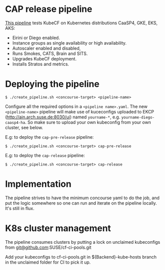 # CAP release pipeline

[This pipeline](https://concourse.suse.dev/teams/main/pipelines/product-release)
tests KubeCF on Kubernetes distributions CaaSP4, GKE, EKS, AKS:
* Eirini or Diego enabled.
* Instance groups as single availability or high availability.
* Autoscaler enabled and disabled,
* Runs Smokes, CATS, Brain and SITS.
* Upgrades KubeCF deployment.
* Installs Stratos and metrics.

# Deploying the pipeline

    $ ./create_pipeline.sh <concourse-target> <pipeline-name>

Configure all the required options in a `<pipeline name>.yaml`.
The new `<pipeline-name>` pipeline will make use of kuceconfigs uploaded to EKCP
(http://ain.arch.suse.de:8030/ui) named  `yourname-*`, e.g. `yourname-diego-caasp4-ha`.
So make sure to upload your own kubeconfig from your own cluster, see below.

E.g: to deploy the `cap-pre-release` pipeline:

    $ ./create_pipeline.sh <concourse-target> cap-pre-release

E.g: to deploy the `cap-release` pipeline:

    $ ./create_pipeline.sh <concourse-target> cap-release

# Implementation

The pipeline strives to have the minimum concourse yaml to do the job, and put
the logic somewhere so one can run and iterate on the pipeline locally.
It's still in flux.

# K8s cluster management

The pipeline consumes clusters by putting a lock on unclaimed kubeconfigs from git@github.com:SUSE/cf-ci-pools.git

Add your kubeconfigs to cf-ci-pools.git in ${Backend}-kube-hosts branch in the unclaimed folder for CI to pick it up.
